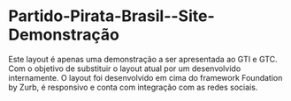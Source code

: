 Partido-Pirata-Brasil--Site-Demonstração
=========================================

Este layout é apenas uma demonstração a ser apresentada ao GTI e GTC. Com o objetivo de substituir o layout atual por um desenvolvido internamente. O layout foi desenvolvido em cima do framework Foundation by Zurb, é responsivo e conta com integração com as redes sociais.

